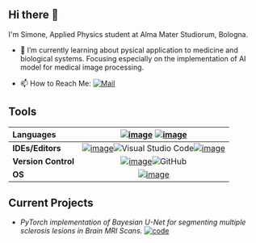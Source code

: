 ## Hi there 👋

I'm Simone, Applied Physics student at Alma Mater Studiorum, Bologna.

- 🌱 I’m currently learning about pysical application to medicine and biological systems. Focusing especially on the implementation of AI model for medical image processing.

- 📫 How to Reach Me: [![Mail](https://img.shields.io/badge/simone.santoro7@studio.unibo.it-0078D4?style=social&logo=microsoft-outlook)](mailto:simone.santoro7@studio.unibo.it)

## Tools

 |**Languages**| [![image](https://img.shields.io/badge/Python-3776AB?style=flat&logo=python&logoColor=white)](https://www.python.org/) [![image](https://img.shields.io/badge/LaTeX-47A141?style=flat&logo=LaTeX&logoColor=white)](https://www.latex-project.org/)|
 |:--|:--:|
|**IDEs/Editors**|  [![image](https://img.shields.io/badge/Overleaf-342B029?style=flat&logo=overleaf&logoColor=white)](https://it.overleaf.com/)![Visual Studio Code](https://img.shields.io/badge/Visual%20Studio%20Code-0078d7.svg?style=flat&logo=visual-studio-code&logoColor=white)[![image](https://img.shields.io/badge/Jupyter-F37626.svg?&style=flat&logo=Jupyter&logoColor=white)](https://jupyter.org/)|
|**Version Control** |[![image](https://img.shields.io/badge/Git-F05032?style=flat&logo=git&logoColor=white)](https://git-scm.com/)![GitHub](https://img.shields.io/badge/github-%23121011.svg?style=flat&logo=github&logoColor=white)|
|**OS**| [![image](https://img.shields.io/badge/Windows-0078D6?style=flat&logo=windows&logoColor=white)](https://www.microsoft.com/it-it/windows/)|

## Current Projects

- *PyTorch implementation of Bayesian U-Net for segmenting multiple sclerosis lesions in Brain MRI Scans.* [![code](http://img.shields.io/badge/code-Brain_MRI_Segmentation-blue.svg)](https://github.com/SimoneSantoro21/Brain_MRI_Segmentation)
